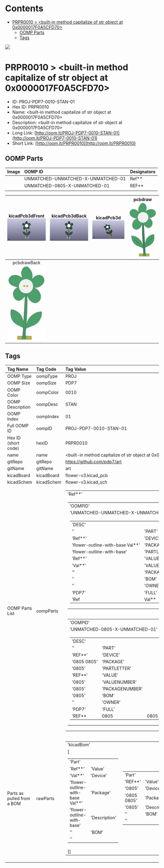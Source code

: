 



Contents
========

* [PRPR0010 > <built-in method capitalize of str object at 0x0000017F0A5CFD70>](#prpr0010--built-in-method-capitalize-of-str-object-at-0x0000017f0a5cfd70)
	* [OOMP Parts](#oomp-parts)
	* [Tags](#tags)
  
![][im]
# PRPR0010 > <built-in method capitalize of str object at 0x0000017F0A5CFD70>

- ID: PROJ-PDP7-0010-STAN-01
- Hex ID: PRPR0010
- Name: <built-in method capitalize of str object at 0x0000017F0A5CFD70>
- Description: <built-in method capitalize of str object at 0x0000017F0A5CFD70>
- Long Link: [http://oom.lt/PROJ-PDP7-0010-STAN-01](http://oom.lt/PROJ-PDP7-0010-STAN-01)
- Short Link: [http://oom.lt/PRPR0010](http://oom.lt/PRPR0010)

## OOMP Parts
  

|Image|OOMP ID|Designators|
| :--- | :--- | :--- |
|![]()|UNMATCHED-UNMATCHED-X-UNMATCHED-01|Ref**|
|![]()|UNMATCHED-0805-X-UNMATCHED-01|REF**|
||||
  

|kicadPcb3dFront<br>[![](https://raw.githubusercontent.com/oomlout/oomlout_OOMP_projects_V2/main/PROJ/PDP7/0010/STAN/01/kicadPcb3dFront_140.png)](https://github.com/oomlout/oomlout_OOMP_projects_V2/tree/main/PROJ/PDP7/0010/STAN/01/kicadPcb3dFront.png)|kicadPcb3dBack<br>[![](https://raw.githubusercontent.com/oomlout/oomlout_OOMP_projects_V2/main/PROJ/PDP7/0010/STAN/01/kicadPcb3dBack_140.png)](https://github.com/oomlout/oomlout_OOMP_projects_V2/tree/main/PROJ/PDP7/0010/STAN/01/kicadPcb3dBack.png)|kicadPcb3d<br>[![](https://raw.githubusercontent.com/oomlout/oomlout_OOMP_projects_V2/main/PROJ/PDP7/0010/STAN/01/kicadPcb3d_140.png)](https://github.com/oomlout/oomlout_OOMP_projects_V2/tree/main/PROJ/PDP7/0010/STAN/01/kicadPcb3d.png)|pcbdraw<br>[![](https://raw.githubusercontent.com/oomlout/oomlout_OOMP_projects_V2/main/PROJ/PDP7/0010/STAN/01/pcbdraw_140.png)](https://github.com/oomlout/oomlout_OOMP_projects_V2/tree/main/PROJ/PDP7/0010/STAN/01/pcbdraw.svg)|
| :---: | :---: | :---: | :---: |
|pcbdrawBack<br>[![](https://raw.githubusercontent.com/oomlout/oomlout_OOMP_projects_V2/main/PROJ/PDP7/0010/STAN/01/pcbdrawBack_140.png)](https://github.com/oomlout/oomlout_OOMP_projects_V2/tree/main/PROJ/PDP7/0010/STAN/01/pcbdrawBack.svg)||||

## Tags
  

|Tag Name|Tag Code|Tag Value|
| :--- | :--- | :--- |
|OOMP Type|oompType|PROJ|
|OOMP Size|oompSize|PDP7|
|OOMP Color|oompColor|0010|
|OOMP Description|oompDesc|STAN|
|OOMP Index|oompIndex|01|
|Full OOMP ID|oompID|PROJ-PDP7-0010-STAN-01|
|Hex ID (short code)|hexID|PRPR0010|
|name|name|<built-in method capitalize of str object at 0x0000017F0A5CFD70>|
|gitRepo|gitRepo|https://github.com/pdp7/art|
|gitName|gitName|art|
|kicadBoard|kicadBoard|flower-v3.kicad_pcb|
|kicadSchem|kicadSchem|flower-v3.kicad_sch|
|OOMP Parts List|oompParts|<table><tr><td>'Ref**'</td></tr><tr><td> <table><tr><td>'OOMPID'</td></tr><tr><td> 'UNMATCHED-UNMATCHED-X-UNMATCHED-01'</td><td> 'FULL'</td></tr><tr><td> <table><tr><td>'DESC'</td></tr><tr><td> ''</td><td> 'PART'</td></tr><tr><td> 'Ref**'</td><td> 'DEVICE'</td></tr><tr><td> 'flower-outline-with-base Val**'</td><td> 'PACKAGE'</td></tr><tr><td> 'flower-outline-with-base'</td><td> 'PARTLETTER'</td></tr><tr><td> 'Ref**'</td><td> 'VALUE'</td></tr><tr><td> 'Val**'</td><td> 'VALUENUMBER'</td></tr><tr><td> '**'</td><td> 'PACKAGENUMBER'</td></tr><tr><td> ''</td><td> 'BOM'</td></tr><tr><td> ''</td><td> 'OWNER'</td></tr><tr><td> 'PDP7'</td><td> 'FULL'</td></tr><tr><td> 'Ref**</td><td>Val**</td><td>flower-outline-with-base Val**</td><td>flower-outline-with-base</td><td></td><td></td><td>'</td></tr></table></td></tr></table></td><td> 'REF**'</td></tr><tr><td> <table><tr><td>'OOMPID'</td></tr><tr><td> 'UNMATCHED-0805-X-UNMATCHED-01'</td><td> 'FULL'</td></tr><tr><td> <table><tr><td>'DESC'</td></tr><tr><td> ''</td><td> 'PART'</td></tr><tr><td> 'REF**'</td><td> 'DEVICE'</td></tr><tr><td> '0805 0805'</td><td> 'PACKAGE'</td></tr><tr><td> '0805'</td><td> 'PARTLETTER'</td></tr><tr><td> 'REF**'</td><td> 'VALUE'</td></tr><tr><td> '0805'</td><td> 'VALUENUMBER'</td></tr><tr><td> '0805'</td><td> 'PACKAGENUMBER'</td></tr><tr><td> '0805'</td><td> 'BOM'</td></tr><tr><td> ''</td><td> 'OWNER'</td></tr><tr><td> 'PDP7'</td><td> 'FULL'</td></tr><tr><td> 'REF**</td><td>0805</td><td>0805 0805</td><td>0805</td><td></td><td></td><td>'</td></tr></table></td></tr></table></td></tr></table>|
|Parts as pulled from a BOM|rawParts|<table><tr><td>'kicadBom'</td></tr><tr><td> [<table><tr><td>'Part'</td></tr><tr><td> 'Ref**'</td><td> 'Value'</td></tr><tr><td> 'Val**'</td><td> 'Device'</td></tr><tr><td> 'flower-outline-with-base Val**'</td><td> 'Package'</td></tr><tr><td> 'flower-outline-with-base'</td><td> 'Description'</td></tr><tr><td> ''</td><td> 'BOM'</td></tr><tr><td> ''</td></tr></table></td><td> <table><tr><td>'Part'</td></tr><tr><td> 'REF**'</td><td> 'Value'</td></tr><tr><td> '0805'</td><td> 'Device'</td></tr><tr><td> '0805 0805'</td><td> 'Package'</td></tr><tr><td> '0805'</td><td> 'Description'</td></tr><tr><td> ''</td><td> 'BOM'</td></tr><tr><td> ''</td></tr></table></td><td> <table><tr><td>'Part'</td></tr><tr><td> 'Ref**'</td><td> 'Value'</td></tr><tr><td> 'Val**'</td><td> 'Device'</td></tr><tr><td> 'flower-outline-with-base Val**'</td><td> 'Package'</td></tr><tr><td> 'flower-outline-with-base'</td><td> 'Description'</td></tr><tr><td> ''</td><td> 'BOM'</td></tr><tr><td> ''</td></tr></table></td><td> <table><tr><td>'Part'</td></tr><tr><td> 'REF**'</td><td> 'Value'</td></tr><tr><td> '0805'</td><td> 'Device'</td></tr><tr><td> '0805 0805'</td><td> 'Package'</td></tr><tr><td> '0805'</td><td> 'Description'</td></tr><tr><td> ''</td><td> 'BOM'</td></tr><tr><td> ''</td></tr></table></td><td> <table><tr><td>'Part'</td></tr><tr><td> 'Ref**'</td><td> 'Value'</td></tr><tr><td> 'Val**'</td><td> 'Device'</td></tr><tr><td> 'flower-outline-with-base Val**'</td><td> 'Package'</td></tr><tr><td> 'flower-outline-with-base'</td><td> 'Description'</td></tr><tr><td> ''</td><td> 'BOM'</td></tr><tr><td> ''</td></tr></table></td><td> <table><tr><td>'Part'</td></tr><tr><td> 'REF**'</td><td> 'Value'</td></tr><tr><td> '0805'</td><td> 'Device'</td></tr><tr><td> '0805 0805'</td><td> 'Package'</td></tr><tr><td> '0805'</td><td> 'Description'</td></tr><tr><td> ''</td><td> 'BOM'</td></tr><tr><td> ''</td></tr></table></td><td> <table><tr><td>'Part'</td></tr><tr><td> 'Ref**'</td><td> 'Value'</td></tr><tr><td> 'Val**'</td><td> 'Device'</td></tr><tr><td> 'flower-outline-with-base Val**'</td><td> 'Package'</td></tr><tr><td> 'flower-outline-with-base'</td><td> 'Description'</td></tr><tr><td> ''</td><td> 'BOM'</td></tr><tr><td> ''</td></tr></table></td><td> <table><tr><td>'Part'</td></tr><tr><td> 'REF**'</td><td> 'Value'</td></tr><tr><td> '0805'</td><td> 'Device'</td></tr><tr><td> '0805 0805'</td><td> 'Package'</td></tr><tr><td> '0805'</td><td> 'Description'</td></tr><tr><td> ''</td><td> 'BOM'</td></tr><tr><td> ''</td></tr></table></td><td> <table><tr><td>'Part'</td></tr><tr><td> 'Ref**'</td><td> 'Value'</td></tr><tr><td> 'Val**'</td><td> 'Device'</td></tr><tr><td> 'flower-outline-with-base Val**'</td><td> 'Package'</td></tr><tr><td> 'flower-outline-with-base'</td><td> 'Description'</td></tr><tr><td> ''</td><td> 'BOM'</td></tr><tr><td> ''</td></tr></table></td><td> <table><tr><td>'Part'</td></tr><tr><td> 'REF**'</td><td> 'Value'</td></tr><tr><td> '0805'</td><td> 'Device'</td></tr><tr><td> '0805 0805'</td><td> 'Package'</td></tr><tr><td> '0805'</td><td> 'Description'</td></tr><tr><td> ''</td><td> 'BOM'</td></tr><tr><td> ''</td></tr></table></td><td> <table><tr><td>'Part'</td></tr><tr><td> 'Ref**'</td><td> 'Value'</td></tr><tr><td> 'Val**'</td><td> 'Device'</td></tr><tr><td> 'flower-outline-with-base Val**'</td><td> 'Package'</td></tr><tr><td> 'flower-outline-with-base'</td><td> 'Description'</td></tr><tr><td> ''</td><td> 'BOM'</td></tr><tr><td> ''</td></tr></table></td><td> <table><tr><td>'Part'</td></tr><tr><td> 'REF**'</td><td> 'Value'</td></tr><tr><td> '0805'</td><td> 'Device'</td></tr><tr><td> '0805 0805'</td><td> 'Package'</td></tr><tr><td> '0805'</td><td> 'Description'</td></tr><tr><td> ''</td><td> 'BOM'</td></tr><tr><td> ''</td></tr></table></td><td> <table><tr><td>'Part'</td></tr><tr><td> 'Ref**'</td><td> 'Value'</td></tr><tr><td> 'Val**'</td><td> 'Device'</td></tr><tr><td> 'flower-outline-with-base Val**'</td><td> 'Package'</td></tr><tr><td> 'flower-outline-with-base'</td><td> 'Description'</td></tr><tr><td> ''</td><td> 'BOM'</td></tr><tr><td> ''</td></tr></table></td><td> <table><tr><td>'Part'</td></tr><tr><td> 'REF**'</td><td> 'Value'</td></tr><tr><td> '0805'</td><td> 'Device'</td></tr><tr><td> '0805 0805'</td><td> 'Package'</td></tr><tr><td> '0805'</td><td> 'Description'</td></tr><tr><td> ''</td><td> 'BOM'</td></tr><tr><td> ''</td></tr></table></td><td> <table><tr><td>'Part'</td></tr><tr><td> 'Ref**'</td><td> 'Value'</td></tr><tr><td> 'Val**'</td><td> 'Device'</td></tr><tr><td> 'flower-outline-with-base Val**'</td><td> 'Package'</td></tr><tr><td> 'flower-outline-with-base'</td><td> 'Description'</td></tr><tr><td> ''</td><td> 'BOM'</td></tr><tr><td> ''</td></tr></table></td><td> <table><tr><td>'Part'</td></tr><tr><td> 'REF**'</td><td> 'Value'</td></tr><tr><td> '0805'</td><td> 'Device'</td></tr><tr><td> '0805 0805'</td><td> 'Package'</td></tr><tr><td> '0805'</td><td> 'Description'</td></tr><tr><td> ''</td><td> 'BOM'</td></tr><tr><td> ''</td></tr></table></td><td> <table><tr><td>'Part'</td></tr><tr><td> 'Ref**'</td><td> 'Value'</td></tr><tr><td> 'Val**'</td><td> 'Device'</td></tr><tr><td> 'flower-outline-with-base Val**'</td><td> 'Package'</td></tr><tr><td> 'flower-outline-with-base'</td><td> 'Description'</td></tr><tr><td> ''</td><td> 'BOM'</td></tr><tr><td> ''</td></tr></table></td><td> <table><tr><td>'Part'</td></tr><tr><td> 'REF**'</td><td> 'Value'</td></tr><tr><td> '0805'</td><td> 'Device'</td></tr><tr><td> '0805 0805'</td><td> 'Package'</td></tr><tr><td> '0805'</td><td> 'Description'</td></tr><tr><td> ''</td><td> 'BOM'</td></tr><tr><td> ''</td></tr></table></td><td> <table><tr><td>'Part'</td></tr><tr><td> 'Ref**'</td><td> 'Value'</td></tr><tr><td> 'Val**'</td><td> 'Device'</td></tr><tr><td> 'flower-outline-with-base Val**'</td><td> 'Package'</td></tr><tr><td> 'flower-outline-with-base'</td><td> 'Description'</td></tr><tr><td> ''</td><td> 'BOM'</td></tr><tr><td> ''</td></tr></table></td><td> <table><tr><td>'Part'</td></tr><tr><td> 'REF**'</td><td> 'Value'</td></tr><tr><td> '0805'</td><td> 'Device'</td></tr><tr><td> '0805 0805'</td><td> 'Package'</td></tr><tr><td> '0805'</td><td> 'Description'</td></tr><tr><td> ''</td><td> 'BOM'</td></tr><tr><td> ''</td></tr></table></td><td> <table><tr><td>'Part'</td></tr><tr><td> 'Ref**'</td><td> 'Value'</td></tr><tr><td> 'Val**'</td><td> 'Device'</td></tr><tr><td> 'flower-outline-with-base Val**'</td><td> 'Package'</td></tr><tr><td> 'flower-outline-with-base'</td><td> 'Description'</td></tr><tr><td> ''</td><td> 'BOM'</td></tr><tr><td> ''</td></tr></table></td><td> <table><tr><td>'Part'</td></tr><tr><td> 'REF**'</td><td> 'Value'</td></tr><tr><td> '0805'</td><td> 'Device'</td></tr><tr><td> '0805 0805'</td><td> 'Package'</td></tr><tr><td> '0805'</td><td> 'Description'</td></tr><tr><td> ''</td><td> 'BOM'</td></tr><tr><td> ''</td></tr></table></td><td> <table><tr><td>'Part'</td></tr><tr><td> 'Ref**'</td><td> 'Value'</td></tr><tr><td> 'Val**'</td><td> 'Device'</td></tr><tr><td> 'flower-outline-with-base Val**'</td><td> 'Package'</td></tr><tr><td> 'flower-outline-with-base'</td><td> 'Description'</td></tr><tr><td> ''</td><td> 'BOM'</td></tr><tr><td> ''</td></tr></table></td><td> <table><tr><td>'Part'</td></tr><tr><td> 'REF**'</td><td> 'Value'</td></tr><tr><td> '0805'</td><td> 'Device'</td></tr><tr><td> '0805 0805'</td><td> 'Package'</td></tr><tr><td> '0805'</td><td> 'Description'</td></tr><tr><td> ''</td><td> 'BOM'</td></tr><tr><td> ''</td></tr></table></td><td> <table><tr><td>'Part'</td></tr><tr><td> 'Ref**'</td><td> 'Value'</td></tr><tr><td> 'Val**'</td><td> 'Device'</td></tr><tr><td> 'flower-outline-with-base Val**'</td><td> 'Package'</td></tr><tr><td> 'flower-outline-with-base'</td><td> 'Description'</td></tr><tr><td> ''</td><td> 'BOM'</td></tr><tr><td> ''</td></tr></table></td><td> <table><tr><td>'Part'</td></tr><tr><td> 'REF**'</td><td> 'Value'</td></tr><tr><td> '0805'</td><td> 'Device'</td></tr><tr><td> '0805 0805'</td><td> 'Package'</td></tr><tr><td> '0805'</td><td> 'Description'</td></tr><tr><td> ''</td><td> 'BOM'</td></tr><tr><td> ''</td></tr></table></td><td> <table><tr><td>'Part'</td></tr><tr><td> 'Ref**'</td><td> 'Value'</td></tr><tr><td> 'Val**'</td><td> 'Device'</td></tr><tr><td> 'flower-outline-with-base Val**'</td><td> 'Package'</td></tr><tr><td> 'flower-outline-with-base'</td><td> 'Description'</td></tr><tr><td> ''</td><td> 'BOM'</td></tr><tr><td> ''</td></tr></table></td><td> <table><tr><td>'Part'</td></tr><tr><td> 'REF**'</td><td> 'Value'</td></tr><tr><td> '0805'</td><td> 'Device'</td></tr><tr><td> '0805 0805'</td><td> 'Package'</td></tr><tr><td> '0805'</td><td> 'Description'</td></tr><tr><td> ''</td><td> 'BOM'</td></tr><tr><td> ''</td></tr></table></td><td> <table><tr><td>'Part'</td></tr><tr><td> 'Ref**'</td><td> 'Value'</td></tr><tr><td> 'Val**'</td><td> 'Device'</td></tr><tr><td> 'flower-outline-with-base Val**'</td><td> 'Package'</td></tr><tr><td> 'flower-outline-with-base'</td><td> 'Description'</td></tr><tr><td> ''</td><td> 'BOM'</td></tr><tr><td> ''</td></tr></table></td><td> <table><tr><td>'Part'</td></tr><tr><td> 'REF**'</td><td> 'Value'</td></tr><tr><td> '0805'</td><td> 'Device'</td></tr><tr><td> '0805 0805'</td><td> 'Package'</td></tr><tr><td> '0805'</td><td> 'Description'</td></tr><tr><td> ''</td><td> 'BOM'</td></tr><tr><td> ''</td></tr></table></td><td> <table><tr><td>'Part'</td></tr><tr><td> 'Ref**'</td><td> 'Value'</td></tr><tr><td> 'Val**'</td><td> 'Device'</td></tr><tr><td> 'flower-outline-with-base Val**'</td><td> 'Package'</td></tr><tr><td> 'flower-outline-with-base'</td><td> 'Description'</td></tr><tr><td> ''</td><td> 'BOM'</td></tr><tr><td> ''</td></tr></table></td><td> <table><tr><td>'Part'</td></tr><tr><td> 'REF**'</td><td> 'Value'</td></tr><tr><td> '0805'</td><td> 'Device'</td></tr><tr><td> '0805 0805'</td><td> 'Package'</td></tr><tr><td> '0805'</td><td> 'Description'</td></tr><tr><td> ''</td><td> 'BOM'</td></tr><tr><td> ''</td></tr></table></td><td> <table><tr><td>'Part'</td></tr><tr><td> 'Ref**'</td><td> 'Value'</td></tr><tr><td> 'Val**'</td><td> 'Device'</td></tr><tr><td> 'flower-outline-with-base Val**'</td><td> 'Package'</td></tr><tr><td> 'flower-outline-with-base'</td><td> 'Description'</td></tr><tr><td> ''</td><td> 'BOM'</td></tr><tr><td> ''</td></tr></table></td><td> <table><tr><td>'Part'</td></tr><tr><td> 'REF**'</td><td> 'Value'</td></tr><tr><td> '0805'</td><td> 'Device'</td></tr><tr><td> '0805 0805'</td><td> 'Package'</td></tr><tr><td> '0805'</td><td> 'Description'</td></tr><tr><td> ''</td><td> 'BOM'</td></tr><tr><td> ''</td></tr></table></td><td> <table><tr><td>'Part'</td></tr><tr><td> 'Ref**'</td><td> 'Value'</td></tr><tr><td> 'Val**'</td><td> 'Device'</td></tr><tr><td> 'flower-outline-with-base Val**'</td><td> 'Package'</td></tr><tr><td> 'flower-outline-with-base'</td><td> 'Description'</td></tr><tr><td> ''</td><td> 'BOM'</td></tr><tr><td> ''</td></tr></table></td><td> <table><tr><td>'Part'</td></tr><tr><td> 'REF**'</td><td> 'Value'</td></tr><tr><td> '0805'</td><td> 'Device'</td></tr><tr><td> '0805 0805'</td><td> 'Package'</td></tr><tr><td> '0805'</td><td> 'Description'</td></tr><tr><td> ''</td><td> 'BOM'</td></tr><tr><td> ''</td></tr></table></td><td> <table><tr><td>'Part'</td></tr><tr><td> 'Ref**'</td><td> 'Value'</td></tr><tr><td> 'Val**'</td><td> 'Device'</td></tr><tr><td> 'flower-outline-with-base Val**'</td><td> 'Package'</td></tr><tr><td> 'flower-outline-with-base'</td><td> 'Description'</td></tr><tr><td> ''</td><td> 'BOM'</td></tr><tr><td> ''</td></tr></table></td><td> <table><tr><td>'Part'</td></tr><tr><td> 'REF**'</td><td> 'Value'</td></tr><tr><td> '0805'</td><td> 'Device'</td></tr><tr><td> '0805 0805'</td><td> 'Package'</td></tr><tr><td> '0805'</td><td> 'Description'</td></tr><tr><td> ''</td><td> 'BOM'</td></tr><tr><td> ''</td></tr></table></td><td> <table><tr><td>'Part'</td></tr><tr><td> 'Ref**'</td><td> 'Value'</td></tr><tr><td> 'Val**'</td><td> 'Device'</td></tr><tr><td> 'flower-outline-with-base Val**'</td><td> 'Package'</td></tr><tr><td> 'flower-outline-with-base'</td><td> 'Description'</td></tr><tr><td> ''</td><td> 'BOM'</td></tr><tr><td> ''</td></tr></table></td><td> <table><tr><td>'Part'</td></tr><tr><td> 'REF**'</td><td> 'Value'</td></tr><tr><td> '0805'</td><td> 'Device'</td></tr><tr><td> '0805 0805'</td><td> 'Package'</td></tr><tr><td> '0805'</td><td> 'Description'</td></tr><tr><td> ''</td><td> 'BOM'</td></tr><tr><td> ''</td></tr></table></td><td> <table><tr><td>'Part'</td></tr><tr><td> 'Ref**'</td><td> 'Value'</td></tr><tr><td> 'Val**'</td><td> 'Device'</td></tr><tr><td> 'flower-outline-with-base Val**'</td><td> 'Package'</td></tr><tr><td> 'flower-outline-with-base'</td><td> 'Description'</td></tr><tr><td> ''</td><td> 'BOM'</td></tr><tr><td> ''</td></tr></table></td><td> <table><tr><td>'Part'</td></tr><tr><td> 'REF**'</td><td> 'Value'</td></tr><tr><td> '0805'</td><td> 'Device'</td></tr><tr><td> '0805 0805'</td><td> 'Package'</td></tr><tr><td> '0805'</td><td> 'Description'</td></tr><tr><td> ''</td><td> 'BOM'</td></tr><tr><td> ''</td></tr></table></td><td> <table><tr><td>'Part'</td></tr><tr><td> 'Ref**'</td><td> 'Value'</td></tr><tr><td> 'Val**'</td><td> 'Device'</td></tr><tr><td> 'flower-outline-with-base Val**'</td><td> 'Package'</td></tr><tr><td> 'flower-outline-with-base'</td><td> 'Description'</td></tr><tr><td> ''</td><td> 'BOM'</td></tr><tr><td> ''</td></tr></table></td><td> <table><tr><td>'Part'</td></tr><tr><td> 'REF**'</td><td> 'Value'</td></tr><tr><td> '0805'</td><td> 'Device'</td></tr><tr><td> '0805 0805'</td><td> 'Package'</td></tr><tr><td> '0805'</td><td> 'Description'</td></tr><tr><td> ''</td><td> 'BOM'</td></tr><tr><td> ''</td></tr></table>]</td><td> 'eagleBom'</td></tr><tr><td> []</td></tr></table>|
||||



[im]: kicadPcb3d_450.png

